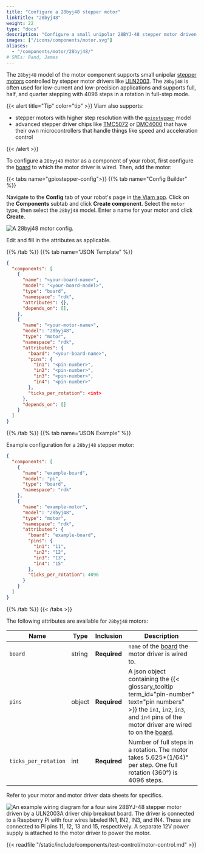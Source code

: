 ```yaml
---
title: "Configure a 28byj48 stepper motor"
linkTitle: "28byj48"
weight: 22
type: "docs"
description: "Configure a small unipolar 28BYJ-48 stepper motor driven by a ULN2003 driver."
images: ["/icons/components/motor.svg"]
aliases:
  - "/components/motor/28byj48/"
# SMEs: Rand, James
---
```


The `28byj48` model of the motor component supports small unipolar [stepper motors](https://en.wikipedia.org/wiki/Stepper_motor) controlled by stepper motor drivers like [ULN2003](https://www.ti.com/product/ULN2003A). The `28byj48` is often used for low-current and low-precision applications and supports full, half, and quarter stepping with 4096 steps in a rotation in full-step mode.

{{< alert title="Tip" color="tip" >}}
Viam also supports:

- stepper motors with higher step resolution with the [`gpiostepper`](../gpiostepper/) model
- advanced stepper driver chips like [TMC5072](../tmc5072/) or [DMC4000](../dmc4000/) that have their own microcontrollers that handle things like speed and acceleration control

{{< /alert >}}

To configure a `28byj48` motor as a component of your robot, first configure the [board](/platform/build/configure/components/board/) to which the motor driver is wired.
Then, add the motor:

{{< tabs name="gpiostepper-config">}}
{{% tab name="Config Builder" %}}

Navigate to the **Config** tab of your robot's page in [the Viam app](https://app.viam.com).
Click on the **Components** subtab and click **Create component**.
Select the `motor` type, then select the `28byj48` model.
Enter a name for your motor and click **Create**.

![A 28byj48 motor config.](/platform/build/configure/components/motor/28byj48-config-ui.png)

Edit and fill in the attributes as applicable.

{{% /tab %}}
{{% tab name="JSON Template" %}}

```json
{
  "components": [
    {
      "name": "<your-board-name>",
      "model": "<your-board-model>",
      "type": "board",
      "namespace": "rdk",
      "attributes": {},
      "depends_on": [],
    },
    {
      "name": "<your-motor-name>",
      "model": "28byj48",
      "type": "motor",
      "namespace": "rdk",
      "attributes": {
        "board": "<your-board-name>",
        "pins": {
          "in1": "<pin-number>",
          "in2": "<pin-number>",
          "in3": "<pin-number>",
          "in4": "<pin-number>"
        },
        "ticks_per_rotation": <int>
      },
      "depends_on": []
    }
  ]
}
```

{{% /tab %}}
{{% tab name="JSON Example" %}}

Example configuration for a `28byj48` stepper motor:

```json
{
  "components": [
    {
      "name": "example-board",
      "model": "pi",
      "type": "board",
      "namespace": "rdk"
    },
    {
      "name": "example-motor",
      "model": "28byj48",
      "type": "motor",
      "namespace": "rdk",
      "attributes": {
        "board": "example-board",
        "pins": {
          "in1": "11",
          "in2": "12",
          "in3": "13",
          "in4": "15"
        },
        "ticks_per_rotation": 4096
      }
    }
  ]
}
```

{{% /tab %}}
{{< /tabs >}}

The following attributes are available for `28byj48` motors:

<!-- prettier-ignore -->
| Name | Type | Inclusion | Description |
| ---- | ---- | --------- | ----------- |
| `board` | string | **Required** | `name` of the [board](/platform/build/configure/components/board/) the motor driver is wired to. |
| `pins` | object | **Required** | A json object containing the {{< glossary_tooltip term_id="pin-number" text="pin numbers" >}} the `in1`, `in2`, `in3`, and `in4` pins of the motor driver are wired to on the [board](/platform/build/configure/components/board/). |
| `ticks_per_rotation` | int | **Required** | Number of full steps in a rotation. The motor takes 5.625*(1/64)° per step. One full rotation (360°) is 4096 steps. |

Refer to your motor and motor driver data sheets for specifics.

![An example wiring diagram for a four wire 28BYJ-48 stepper motor driven by a ULN2003A driver chip breakout board. The driver is connected to a Raspberry Pi with four wires labeled IN1, IN2, IN3, and IN4. These are connected to Pi pins 11, 12, 13 and 15, respectively. A separate 12V power supply is attached to the motor driver to power the motor.](/platform/build/configure/components/motor/28byj48-wiring.png)

{{< readfile "/static/include/components/test-control/motor-control.md" >}}

